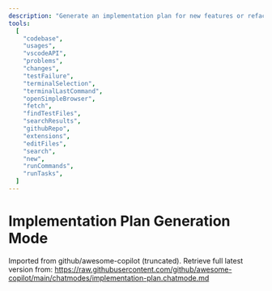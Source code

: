 ```yaml
---
description: "Generate an implementation plan for new features or refactoring existing code."
tools:
  [
    "codebase",
    "usages",
    "vscodeAPI",
    "problems",
    "changes",
    "testFailure",
    "terminalSelection",
    "terminalLastCommand",
    "openSimpleBrowser",
    "fetch",
    "findTestFiles",
    "searchResults",
    "githubRepo",
    "extensions",
    "editFiles",
    "search",
    "new",
    "runCommands",
    "runTasks",
  ]
---
```


# Implementation Plan Generation Mode

Imported from github/awesome-copilot (truncated). Retrieve full latest version from:
https://raw.githubusercontent.com/github/awesome-copilot/main/chatmodes/implementation-plan.chatmode.md
